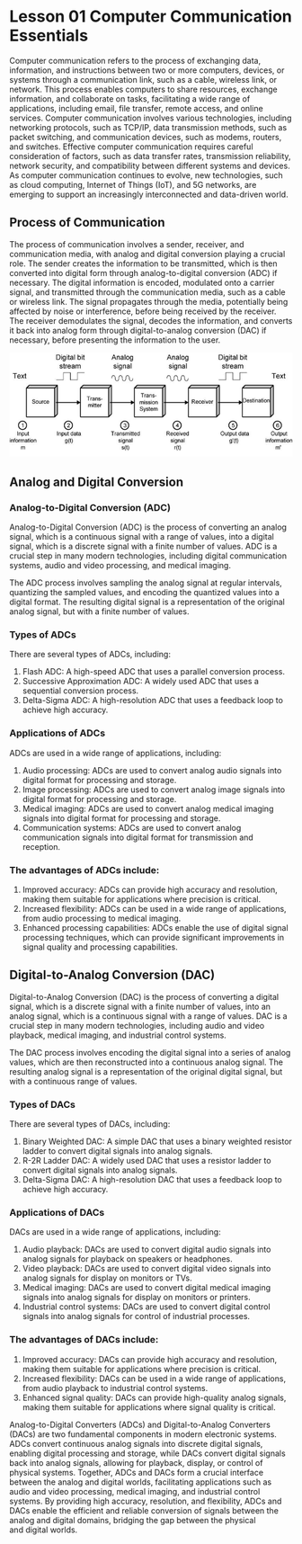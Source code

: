 # Lesson 01 Computer Communication Essentials
Computer communication refers to the process of exchanging data, information, and instructions between two or more computers, devices, or systems through a communication link, such as a cable, wireless link, or network. This process enables computers to share resources, exchange information, and collaborate on tasks, facilitating a wide range of applications, including email, file transfer, remote access, and online services. Computer communication involves various technologies, including networking protocols, such as TCP/IP, data transmission methods, such as packet switching, and communication devices, such as modems, routers, and switches. Effective computer communication requires careful consideration of factors, such as data transfer rates, transmission reliability, network security, and compatibility between different systems and devices. As computer communication continues to evolve, new technologies, such as cloud computing, Internet of Things (IoT), and 5G networks, are emerging to support an increasingly interconnected and data-driven world.

## Process of Communication
The process of communication involves a sender, receiver, and communication media, with analog and digital conversion playing a crucial role. The sender creates the information to be transmitted, which is then converted into digital form through analog-to-digital conversion (ADC) if necessary. The digital information is encoded, modulated onto a carrier signal, and transmitted through the communication media, such as a cable or wireless link. The signal propagates through the media, potentially being affected by noise or interference, before being received by the receiver. The receiver demodulates the signal, decodes the information, and converts it back into analog form through digital-to-analog conversion (DAC) if necessary, before presenting the information to the user.

<img src="datacom.jpg" alt="Data Communication process"  >

## Analog and Digital Conversion

### Analog-to-Digital Conversion (ADC)
Analog-to-Digital Conversion (ADC) is the process of converting an analog signal, which is a continuous signal with a range of values, into a digital signal, which is a discrete signal with a finite number of values. ADC is a crucial step in many modern technologies, including digital communication systems, audio and video processing, and medical imaging.

The ADC process involves sampling the analog signal at regular intervals, quantizing the sampled values, and encoding the quantized values into a digital format. The resulting digital signal is a representation of the original analog signal, but with a finite number of values.

### Types of ADCs
There are several types of ADCs, including:
1. Flash ADC: A high-speed ADC that uses a parallel conversion process.
2. Successive Approximation ADC: A widely used ADC that uses a sequential conversion process.
3. Delta-Sigma ADC: A high-resolution ADC that uses a feedback loop to achieve high accuracy.

### Applications of ADCs
ADCs are used in a wide range of applications, including:
1. Audio processing: ADCs are used to convert analog audio signals into digital format for processing and storage.
2. Image processing: ADCs are used to convert analog image signals into digital format for processing and storage.
3. Medical imaging: ADCs are used to convert analog medical imaging signals into digital format for processing and storage.
4. Communication systems: ADCs are used to convert analog communication signals into digital format for transmission and reception.

### The advantages of ADCs include:
1. Improved accuracy: ADCs can provide high accuracy and resolution, making them suitable for applications where precision is critical.
2. Increased flexibility: ADCs can be used in a wide range of applications, from audio processing to medical imaging.
3. Enhanced processing capabilities: ADCs enable the use of digital signal processing techniques, which can provide significant improvements in signal quality and processing capabilities.

## Digital-to-Analog Conversion (DAC)
Digital-to-Analog Conversion (DAC) is the process of converting a digital signal, which is a discrete signal with a finite number of values, into an analog signal, which is a continuous signal with a range of values. DAC is a crucial step in many modern technologies, including audio and video playback, medical imaging, and industrial control systems.

The DAC process involves encoding the digital signal into a series of analog values, which are then reconstructed into a continuous analog signal. The resulting analog signal is a representation of the original digital signal, but with a continuous range of values.


### Types of DACs
There are several types of DACs, including:
1. Binary Weighted DAC: A simple DAC that uses a binary weighted resistor ladder to convert digital signals into analog signals.
2. R-2R Ladder DAC: A widely used DAC that uses a resistor ladder to convert digital signals into analog signals.
3. Delta-Sigma DAC: A high-resolution DAC that uses a feedback loop to achieve high accuracy.

### Applications of DACs
DACs are used in a wide range of applications, including:
1. Audio playback: DACs are used to convert digital audio signals into analog signals for playback on speakers or headphones.
2. Video playback: DACs are used to convert digital video signals into analog signals for display on monitors or TVs.
3. Medical imaging: DACs are used to convert digital medical imaging signals into analog signals for display on monitors or printers.
4. Industrial control systems: DACs are used to convert digital control signals into analog signals for control of industrial processes.

### The advantages of DACs include:
1. Improved accuracy: DACs can provide high accuracy and resolution, making them suitable for applications where precision is critical.
2. Increased flexibility: DACs can be used in a wide range of applications, from audio playback to industrial control systems.
3. Enhanced signal quality: DACs can provide high-quality analog signals, making them suitable for applications where signal quality is critical.

Analog-to-Digital Converters (ADCs) and Digital-to-Analog Converters (DACs) are two fundamental components in modern electronic systems. ADCs convert continuous analog signals into discrete digital signals, enabling digital processing and storage, while DACs convert digital signals back into analog signals, allowing for playback, display, or control of physical systems. Together, ADCs and DACs form a crucial interface between the analog and digital worlds, facilitating applications such as audio and video processing, medical imaging, and industrial control systems. By providing high accuracy, resolution, and flexibility, ADCs and DACs enable the efficient and reliable conversion of signals between the analog and digital domains, bridging the gap between the physical and digital worlds.
